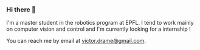 ### Hi there 👋

I'm a master student in the robotics program at EPFL. I tend to work mainly on computer vision and control and I'm currently looking for a internship !

You can reach me by email at victor.drame@gmail.com.
